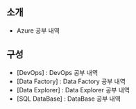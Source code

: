 ## 소개
- Azure 공부 내역

## 구성
- [DevOps] : DevOps 공부 내역
- [Data Factory] : Data Factory 공부 내역
- [Data Explorer] : Data Explorer 공부 내역
- [SQL DataBase] : DataBase 공부 내역
